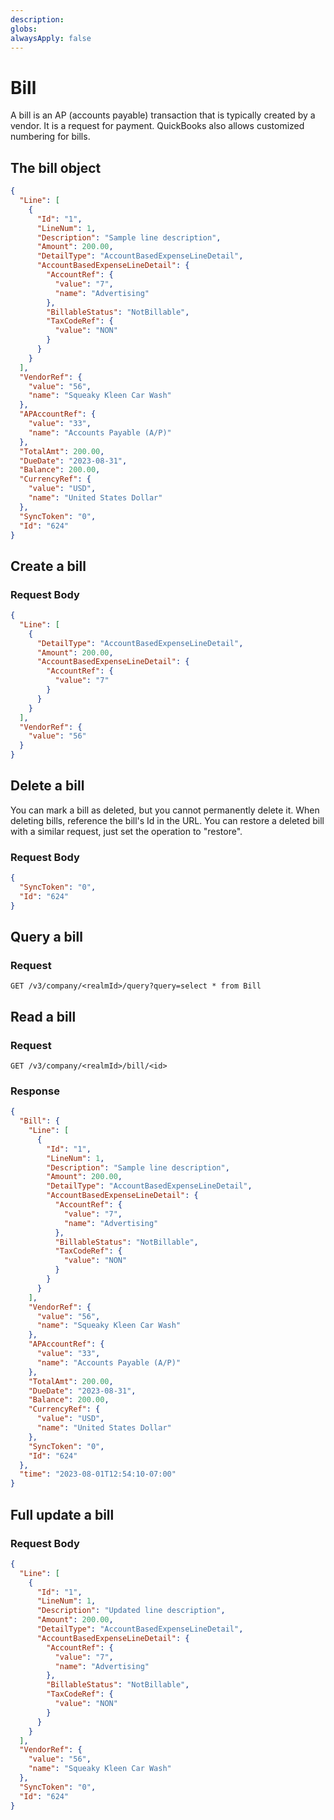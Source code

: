 ```yaml
---
description: 
globs: 
alwaysApply: false
---
```

# Bill

A bill is an AP (accounts payable) transaction that is typically created by a vendor. It is a request for payment.
QuickBooks also allows customized numbering for bills.

## The bill object

```json
{
  "Line": [
    {
      "Id": "1",
      "LineNum": 1,
      "Description": "Sample line description",
      "Amount": 200.00,
      "DetailType": "AccountBasedExpenseLineDetail",
      "AccountBasedExpenseLineDetail": {
        "AccountRef": {
          "value": "7",
          "name": "Advertising"
        },
        "BillableStatus": "NotBillable",
        "TaxCodeRef": {
          "value": "NON"
        }
      }
    }
  ],
  "VendorRef": {
    "value": "56",
    "name": "Squeaky Kleen Car Wash"
  },
  "APAccountRef": {
    "value": "33",
    "name": "Accounts Payable (A/P)"
  },
  "TotalAmt": 200.00,
  "DueDate": "2023-08-31",
  "Balance": 200.00,
  "CurrencyRef": {
    "value": "USD",
    "name": "United States Dollar"
  },
  "SyncToken": "0",
  "Id": "624"
}
```

## Create a bill

### Request Body

```json
{
  "Line": [
    {
      "DetailType": "AccountBasedExpenseLineDetail",
      "Amount": 200.00,
      "AccountBasedExpenseLineDetail": {
        "AccountRef": {
          "value": "7"
        }
      }
    }
  ],
  "VendorRef": {
    "value": "56"
  }
}
```

## Delete a bill

You can mark a bill as deleted, but you cannot permanently delete it. When deleting bills, reference the bill's Id in the URL.
You can restore a deleted bill with a similar request, just set the operation to "restore".

### Request Body

```json
{
  "SyncToken": "0",
  "Id": "624"
}
```

## Query a bill

### Request

```
GET /v3/company/<realmId>/query?query=select * from Bill
```

## Read a bill

### Request

```
GET /v3/company/<realmId>/bill/<id>
```

### Response

```json
{
  "Bill": {
    "Line": [
      {
        "Id": "1",
        "LineNum": 1,
        "Description": "Sample line description",
        "Amount": 200.00,
        "DetailType": "AccountBasedExpenseLineDetail",
        "AccountBasedExpenseLineDetail": {
          "AccountRef": {
            "value": "7",
            "name": "Advertising"
          },
          "BillableStatus": "NotBillable",
          "TaxCodeRef": {
            "value": "NON"
          }
        }
      }
    ],
    "VendorRef": {
      "value": "56",
      "name": "Squeaky Kleen Car Wash"
    },
    "APAccountRef": {
      "value": "33",
      "name": "Accounts Payable (A/P)"
    },
    "TotalAmt": 200.00,
    "DueDate": "2023-08-31",
    "Balance": 200.00,
    "CurrencyRef": {
      "value": "USD",
      "name": "United States Dollar"
    },
    "SyncToken": "0",
    "Id": "624"
  },
  "time": "2023-08-01T12:54:10-07:00"
}
```

## Full update a bill

### Request Body

```json
{
  "Line": [
    {
      "Id": "1",
      "LineNum": 1,
      "Description": "Updated line description",
      "Amount": 200.00,
      "DetailType": "AccountBasedExpenseLineDetail",
      "AccountBasedExpenseLineDetail": {
        "AccountRef": {
          "value": "7",
          "name": "Advertising"
        },
        "BillableStatus": "NotBillable",
        "TaxCodeRef": {
          "value": "NON"
        }
      }
    }
  ],
  "VendorRef": {
    "value": "56",
    "name": "Squeaky Kleen Car Wash"
  },
  "SyncToken": "0",
  "Id": "624"
}
```
